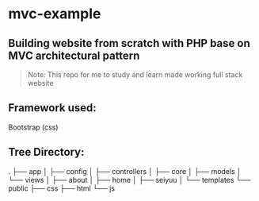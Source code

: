 # mvc-example
## Building website from scratch with PHP base on MVC architectural pattern

> Note: This repo for me to study and learn made working full stack website

## Framework used: 
Bootstrap (css)

## Tree Directory:
.
├── app
│   ├── config
│   ├── controllers
│   ├── core
│   ├── models
│   └── views
│       ├── about
│       ├── home
│       ├── seiyuu
│       └── templates
└── public
    ├── css
    ├── html
    └── js
